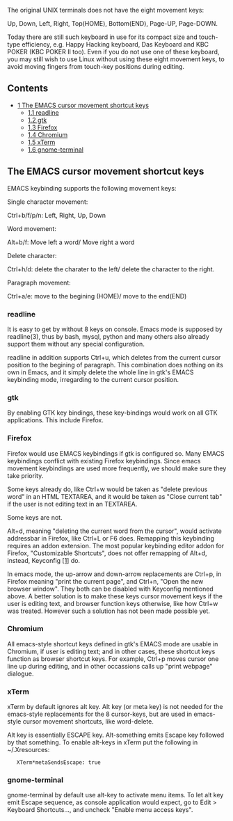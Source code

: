 The original UNIX terminals does not have the eight movement keys:

Up, Down, Left, Right, Top(HOME), Bottom(END), Page-UP, Page-DOWN.

Today there are still such keyboard in use for its compact size and touch-type efficiency, e.g. Happy Hacking keyboard, Das Keyboard and KBC POKER (KBC POKER II too). Even if you do not use one of these keyboard, you may still wish to use Linux without using these eight movement keys, to avoid moving fingers from touch-key positions during editing.

## Contents

*   [1 The EMACS cursor movement shortcut keys](#The_EMACS_cursor_movement_shortcut_keys)
    *   [1.1 readline](#readline)
    *   [1.2 gtk](#gtk)
    *   [1.3 Firefox](#Firefox)
    *   [1.4 Chromium](#Chromium)
    *   [1.5 xTerm](#xTerm)
    *   [1.6 gnome-terminal](#gnome-terminal)

## The EMACS cursor movement shortcut keys

EMACS keybinding supports the following movement keys:

Single character movement:

Ctrl+b/f/p/n: Left, Right, Up, Down

Word movement:

Alt+b/f: Move left a word/ Move right a word

Delete character:

Ctrl+h/d: delete the charater to the left/ delete the character to the right.

Paragraph movement:

Ctrl+a/e: move to the begining (HOME)/ move to the end(END)

### readline

It is easy to get by without 8 keys on console. Emacs mode is supposed by readline(3), thus by bash, mysql, python and many others also already support them without any special configuration.

readline in addition supports Ctrl+u, which deletes from the current cursor position to the begining of paragraph. This combination does nothing on its own in Emacs, and it simply delete the whole line in gtk's EMACS keybinding mode, irregarding to the current cursor position.

### gtk

By enabling GTK key bindings, these key-bindings would work on all GTK applications. This include Firefox.

### Firefox

Firefox would use EMACS keybindings if gtk is configured so. Many EMACS keybindings conflict with existing Firefox keybindings. Since emacs movement keybindings are used more frequently, we should make sure they take priority.

Some keys already do, like Ctrl+w would be taken as "delete previous word" in an HTML TEXTAREA, and it would be taken as "Close current tab" if the user is not editing text in an TEXTAREA.

Some keys are not.

Alt+d, meaning "deleting the current word from the cursor", would activate addressbar in Firefox, like Ctrl+L or F6 does. Remapping this keybinding requires an addon extension. The most popular keybinding editor addon for Firefox, "Customizable Shortcuts", does not offer remapping of Alt+d, instead, Keyconfig [[1]](http://mozilla.dorando.at/keyconfig.xpi) do.

In emacs mode, the up-arrow and down-arrow replacements are Ctrl+p, in Firefox meaning "print the current page", and Ctrl+n, "Open the new browser window". They both can be disabled with Keyconfig mentioned above. A better solution is to make these keys cursor movement keys if the user is editing text, and browser function keys otherwise, like how Ctrl+w was treated. However such a solution has not been made possible yet.

### Chromium

All emacs-style shortcut keys defined in gtk's EMACS mode are usable in Chromium, if user is editing text; and in other cases, these shortcut keys function as browser shortcut keys. For example, Ctrl+p moves cursor one line up during editing, and in other occassions calls up "print webpage" dialogue.

### xTerm

xTerm by default ignores alt key. Alt key (or meta key) is not needed for the emacs-style replacements for the 8 cursor-keys, but are used in emacs-style cursor movement shortcuts, like word-delete.

Alt key is essentially ESCAPE key. Alt-something emits Escape key followed by that something. To enable alt-keys in xTerm put the following in ~/.Xresources:

```
   XTerm*metaSendsEscape: true

```

### gnome-terminal

gnome-terminal by default use alt-key to activate menu items. To let alt key emit Escape sequence, as console application would expect, go to Edit > Keyboard Shortcuts..., and uncheck "Enable menu access keys".
